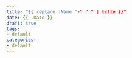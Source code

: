 ```yaml
---
title: "{{ replace .Name "-" " " | title }}"
date: {{ .Date }}
draft: true
tags: 
- default
categories:
- default
---
```


